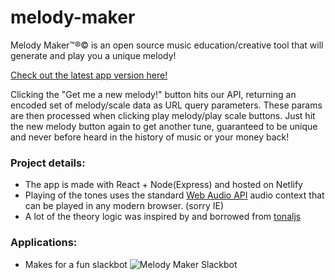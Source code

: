 # melody-maker
Melody Maker™®© is an open source music education/creative tool that will generate and play you a unique melody!

[Check out the latest app version here!](https://quizzical-varahamihira-d6e47e.netlify.app/) 

Clicking the "Get me a new melody!" button hits our API, returning an encoded set of melody/scale data as URL query parameters. These params are then processed when clicking play melody/play scale buttons. Just hit the new melody button again to get another tune, guaranteed to be unique and never before heard in the history of music or your money back!

### Project details:
- The app is made with React + Node(Express) and hosted on Netlify
- Playing of the tones uses the standard [Web Audio API](https://developer.mozilla.org/en-US/docs/Web/API/Web_Audio_API) audio context that can be played in any modern browser. (sorry IE)
- A lot of the theory logic was inspired by and borrowed from [tonaljs](https://github.com/tonaljs/tonal)

### Applications:
- Makes for a fun slackbot ![Melody Maker Slackbot](/images/slackbot-response.png)
